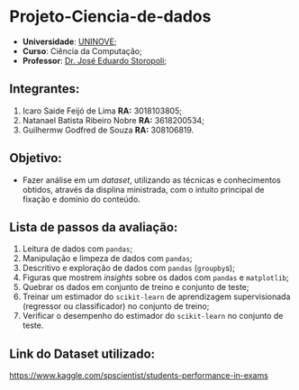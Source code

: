 # Projeto-Ciencia-de-dados
- **Universidade**: [UNINOVE](https://www.uninove.br);
- **Curso**: Ciência da Computação;
- **Professor**: [Dr. José Eduardo Storopoli](https://storopoli.io);

## Integrantes:

1. Icaro Saide Feijó de Lima **RA:** 3018103805;
2. Natanael Batista Ribeiro Nobre **RA:** 3618200534;
3. Guilhermw Godfred de Souza **RA:** 308106819.

## Objetivo:

- Fazer análise em um *dataset*, utilizando as técnicas e conhecimentos obtidos, através da displina ministrada, com o  intuito principal de fixação e domínio do conteúdo.

## Lista de passos da avaliação:

1. Leitura de dados com `pandas`;
2. Manipulação e limpeza de dados com `pandas`;
3. Descritivo e exploração de dados com `pandas` (`groupby`s);
4. Figuras que mostrem *insights* sobre os dados com `pandas` e `matplotlib`;
5. Quebrar os dados em conjunto de treino e conjunto de teste;
6. Treinar um estimador do `scikit-learn` de aprendizagem supervisionada (regressor ou classificador) no conjunto de treino;
7. Verificar o desempenho do estimador do `scikit-learn` no conjunto de teste.


## Link do Dataset utilizado:
https://www.kaggle.com/spscientist/students-performance-in-exams
